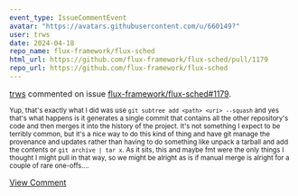 ```yaml
---
event_type: IssueCommentEvent
avatar: "https://avatars.githubusercontent.com/u/660149?"
user: trws
date: 2024-04-18
repo_name: flux-framework/flux-sched
html_url: https://github.com/flux-framework/flux-sched/pull/1179
repo_url: https://github.com/flux-framework/flux-sched
---
```


<a href='https://github.com/trws' target='_blank'>trws</a> commented on issue <a href='https://github.com/flux-framework/flux-sched/pull/1179' target='_blank'>flux-framework/flux-sched#1179</a>.

<small>Yup, that's exactly what I did was use `git subtree add <path> <uri> --squash` and yes that's what happens is it generates a single commit that contains all the other repository's code and then merges it into the history of the project. It's not something I expect to be terribly common, but it's a nice way to do this kind of thing and have git manage the provenance and updates rather than having to do something like unpack a tarball and add the contents or `git archive | tar x`. As it sits, this and maybe fmt were the only things I thought I might pull in that way, so we might be alright as is if manual merge is alright for a couple of rare one-offs....</small>

<a href='https://github.com/flux-framework/flux-sched/pull/1179' target='_blank'>View Comment</a>